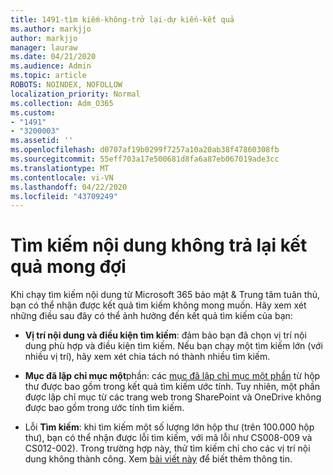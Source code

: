 ```yaml
---
title: 1491-tìm kiếm-không-trở lại-dự kiến-kết quả
ms.author: markjjo
author: markjjo
manager: lauraw
ms.date: 04/21/2020
ms.audience: Admin
ms.topic: article
ROBOTS: NOINDEX, NOFOLLOW
localization_priority: Normal
ms.collection: Adm_O365
ms.custom:
- "1491"
- "3200003"
ms.assetid: ''
ms.openlocfilehash: d0707af19b0299f7257a10a20ab38f47860308fb
ms.sourcegitcommit: 55eff703a17e500681d8fa6a87eb067019ade3cc
ms.translationtype: MT
ms.contentlocale: vi-VN
ms.lasthandoff: 04/22/2020
ms.locfileid: "43709249"
---
```

# <a name="content-search-not-returning-expected-results"></a>Tìm kiếm nội dung không trả lại kết quả mong đợi

Khi chạy tìm kiếm nội dung từ Microsoft 365 bảo mật & Trung tâm tuân thủ, bạn có thể nhận được kết quả tìm kiếm không mong muốn. Hãy xem xét những điều sau đây có thể ảnh hưởng đến kết quả tìm kiếm của bạn:

- **Vị trí nội dung và điều kiện tìm kiếm**: đảm bảo bạn đã chọn vị trí nội dung phù hợp và điều kiện tìm kiếm. Nếu bạn chạy một tìm kiếm lớn (với nhiều vị trí), hãy xem xét chia tách nó thành nhiều tìm kiếm.

- **Mục đã lập chỉ mục một**phần: các [mục đã lập chỉ mục một phần](https://docs.microsoft.com/office365/securitycompliance/partially-indexed-items-in-content-search) từ hộp thư được bao gồm trong kết quả tìm kiếm ước tính. Tuy nhiên, một phần được lập chỉ mục từ các trang web trong SharePoint và OneDrive không được bao gồm trong ước tính tìm kiếm.

- Lỗi **Tìm kiếm**: khi tìm kiếm một số lượng lớn hộp thư (trên 100.000 hộp thư), bạn có thể nhận được lỗi tìm kiếm, với mã lỗi như CS008-009 và CS012-002). Trong trường hợp này, thử tìm kiếm chỉ cho các vị trí nội dung không thành công. Xem [bài viết này](https://docs.microsoft.com/office365/securitycompliance/retry-failed-content-search) để biết thêm thông tin.
